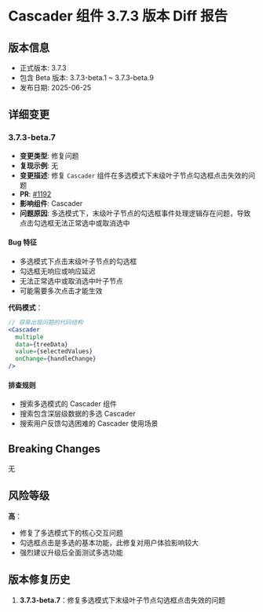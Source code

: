 # Cascader 组件 3.7.3 版本 Diff 报告

## 版本信息
- 正式版本: 3.7.3
- 包含 Beta 版本: 3.7.3-beta.1 ~ 3.7.3-beta.9
- 发布日期: 2025-06-25

## 详细变更

### 3.7.3-beta.7
- **变更类型**: 修复问题
- **复现示例**: 无
- **变更描述**: 修复 `Cascader` 组件在多选模式下末级叶子节点勾选框点击失效的问题
- **PR**: [#1192](https://github.com/sheinsight/shineout-next/pull/1192)
- **影响组件**: Cascader
- **问题原因**: 多选模式下，末级叶子节点的勾选框事件处理逻辑存在问题，导致点击勾选框无法正常选中或取消选中

#### Bug 特征
- 多选模式下点击末级叶子节点的勾选框
- 勾选框无响应或响应延迟
- 无法正常选中或取消选中叶子节点
- 可能需要多次点击才能生效

**代码模式**：
```jsx
// 容易出现问题的代码结构
<Cascader
  multiple
  data={treeData}
  value={selectedValues}
  onChange={handleChange}
/>
```

#### 排查规则
- 搜索多选模式的 Cascader 组件
- 搜索包含深层级数据的多选 Cascader
- 搜索用户反馈勾选困难的 Cascader 使用场景

## Breaking Changes

无

## 风险等级

**高**：
- 修复了多选模式下的核心交互问题
- 勾选框点击是多选的基本功能，此修复对用户体验影响较大
- 强烈建议升级后全面测试多选功能

## 版本修复历史

1. **3.7.3-beta.7**：修复多选模式下末级叶子节点勾选框点击失效的问题